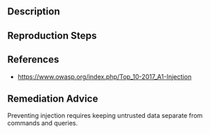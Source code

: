 ## Description


## Reproduction Steps


## References

- https://www.owasp.org/index.php/Top_10-2017_A1-Injection


## Remediation Advice

Preventing injection requires keeping untrusted data separate from commands and queries.

